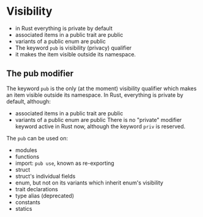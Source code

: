 # Visibility

- in Rust everything is private by default
- associated items in a public trait are public
- variants of a public enum are public
- The keyword `pub` is visibility (privacy) qualifier 
- it makes the item visible outside its namespace.


## The pub modifier
The keyword `pub` is the only (at the moment) visibility qualifier which makes an item visible outside its namespace. In Rust, everything is private by default, although:
- associated items in a public trait are public
- variants of a public enum are public
There is no "private" modifier keyword active in Rust now, although the keyword `priv` is reserved.


The `pub` can be used on:
- modules
- functions
- import: `pub use`, known as re-exporting
- struct
- struct's individual fields
- enum, but not on its variants which inherit enum's visibility
- trait declarations
- type alias (deprecated)
- constants
- statics
